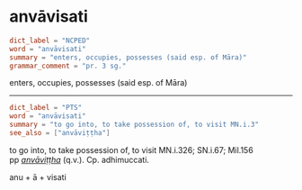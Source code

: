 # anvāvisati

``` toml
dict_label = "NCPED"
word = "anvāvisati"
summary = "enters, occupies, possesses (said esp. of Māra)"
grammar_comment = "pr. 3 sg."
```

enters, occupies, possesses (said esp. of Māra)

--------------------

``` toml
dict_label = "PTS"
word = "anvāvisati"
summary = "to go into, to take possession of, to visit MN.i.3"
see_also = ["anvāviṭṭha"]
```

to go into, to take possession of, to visit MN.i.326; SN.i.67; Mil.156  
pp *[anvāviṭṭha](anvāviṭṭha.md)* (q.v.). Cp. adhimuccati.

anu \+ ā \+ visati

